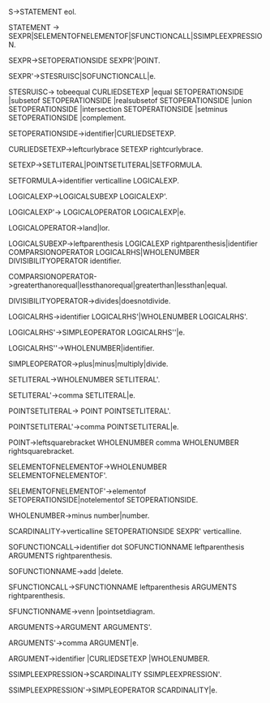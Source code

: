 S->STATEMENT eol.

STATEMENT -> SEXPR|SELEMENTOFNELEMENTOF|SFUNCTIONCALL|SSIMPLEEXPRESSION.

SEXPR->SETOPERATIONSIDE SEXPR'|POINT.

SEXPR'->STESRUISC|SOFUNCTIONCALL|e.

STESRUISC-> tobeequal CURLIEDSETEXP
           |equal SETOPERATIONSIDE
           |subsetof SETOPERATIONSIDE
           |realsubsetof SETOPERATIONSIDE
           |union SETOPERATIONSIDE
           |intersection SETOPERATIONSIDE
           |setminus SETOPERATIONSIDE
           |complement.

SETOPERATIONSIDE->identifier|CURLIEDSETEXP.

CURLIEDSETEXP->leftcurlybrace SETEXP rightcurlybrace.

SETEXP->SETLITERAL|POINTSETLITERAL|SETFORMULA.

SETFORMULA->identifier verticalline  LOGICALEXP.

LOGICALEXP->LOGICALSUBEXP LOGICALEXP'.

LOGICALEXP'-> LOGICALOPERATOR LOGICALEXP|e.

LOGICALOPERATOR->land|lor.

LOGICALSUBEXP->leftparenthesis LOGICALEXP rightparenthesis|identifier COMPARSIONOPERATOR LOGICALRHS|WHOLENUMBER DIVISIBILITYOPERATOR identifier. 

COMPARSIONOPERATOR->greaterthanorequal|lessthanorequal|greaterthan|lessthan|equal.

DIVISIBILITYOPERATOR->divides|doesnotdivide.

LOGICALRHS->identifier LOGICALRHS'|WHOLENUMBER LOGICALRHS'.

LOGICALRHS'->SIMPLEOPERATOR LOGICALRHS''|e.

LOGICALRHS''->WHOLENUMBER|identifier.

SIMPLEOPERATOR->plus|minus|multiply|divide. 

SETLITERAL->WHOLENUMBER SETLITERAL'.

SETLITERAL'->comma SETLITERAL|e.

POINTSETLITERAL-> POINT POINTSETLITERAL'.

POINTSETLITERAL'->comma POINTSETLITERAL|e.

POINT->leftsquarebracket WHOLENUMBER comma WHOLENUMBER rightsquarebracket.

SELEMENTOFNELEMENTOF->WHOLENUMBER SELEMENTOFNELEMENTOF'.

SELEMENTOFNELEMENTOF'->elementof SETOPERATIONSIDE|notelementof SETOPERATIONSIDE.

WHOLENUMBER->minus number|number.

SCARDINALITY->verticalline SETOPERATIONSIDE SEXPR' verticalline.

SOFUNCTIONCALL->identifier dot SOFUNCTIONNAME leftparenthesis ARGUMENTS  rightparenthesis.

SOFUNCTIONNAME->add
              |delete.

SFUNCTIONCALL->SFUNCTIONNAME leftparenthesis ARGUMENTS rightparenthesis.


SFUNCTIONNAME->venn
               |pointsetdiagram.


ARGUMENTS->ARGUMENT ARGUMENTS'.

ARGUMENTS'->comma ARGUMENT|e.


ARGUMENT->identifier
          |CURLIEDSETEXP
          |WHOLENUMBER.

SSIMPLEEXPRESSION->SCARDINALITY SSIMPLEEXPRESSION'.

SSIMPLEEXPRESSION'->SIMPLEOPERATOR SCARDINALITY|e.